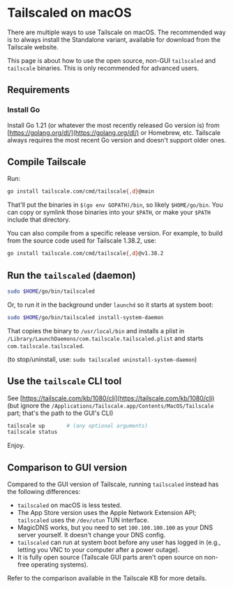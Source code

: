 # Tailscaled on macOS

There are multiple ways to use Tailscale on macOS. The recommended way is to always install the Standalone variant, available for download from the Tailscale website.

This page is about how to use the open source, non-GUI `tailscaled` and `tailscale` binaries. This is only recommended for advanced users.

## Requirements

### Install Go

Install Go 1.21 (or whatever the most recently released Go version is) from [https://golang.org/dl/](https://golang.org/dl/) or Homebrew, etc. Tailscale always requires the most recent Go version and doesn't support older ones.

## Compile Tailscale

Run:

```bash
go install tailscale.com/cmd/tailscale{,d}@main
```

That'll put the binaries in `$(go env GOPATH)/bin`, so likely `$HOME/go/bin`. You can copy or symlink those binaries into your `$PATH`, or make your `$PATH` include that directory.

You can also compile from a specific release version. For example, to build from the source code used for Tailscale 1.38.2, use:

```bash
go install tailscale.com/cmd/tailscale{,d}@v1.38.2
```

## Run the `tailscaled` (daemon)

```bash
sudo $HOME/go/bin/tailscaled
```

Or, to run it in the background under `launchd` so it starts at system boot:

```bash
sudo $HOME/go/bin/tailscaled install-system-daemon
```

That copies the binary to `/usr/local/bin` and installs a plist in `/Library/LaunchDaemons/com.tailscale.tailscaled.plist` and starts `com.tailscale.tailscaled`.

(to stop/uninstall, use: `sudo tailscaled uninstall-system-daemon`)

## Use the `tailscale` CLI tool

See [https://tailscale.com/kb/1080/cli](https://tailscale.com/kb/1080/cli) (but ignore the `/Applications/Tailscale.app/Contents/MacOS/Tailscale` part; that's the path to the GUI's CLI)

```bash
tailscale up       # (any optional arguments)
tailscale status
```

Enjoy.

## Comparison to GUI version

Compared to the GUI version of Tailscale, running `tailscaled` instead has the following differences:

- `tailscaled` on macOS is less tested.
- The App Store version uses the Apple Network Extension API; `tailscaled` uses the `/dev/utun` TUN interface.
- MagicDNS works, but you need to set `100.100.100.100` as your DNS server yourself. It doesn't change your DNS config.
- `tailscaled` can run at system boot before any user has logged in (e.g., letting you VNC to your computer after a power outage).
- It is fully open source (Tailscale GUI parts aren't open source on non-free operating systems).

Refer to the comparison available in the Tailscale KB for more details.
```
